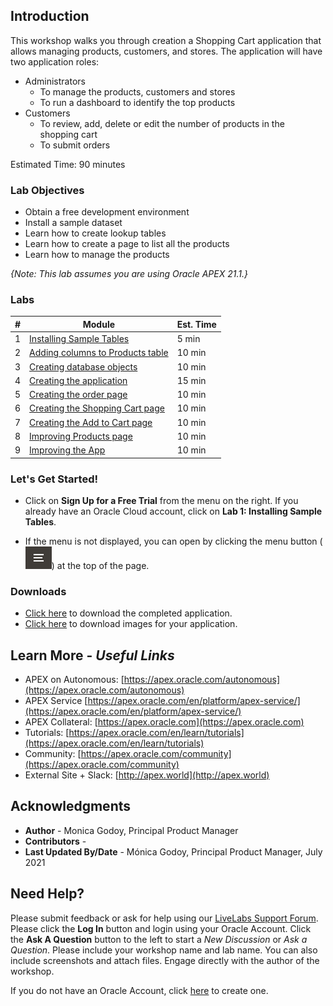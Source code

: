 ## Introduction
This workshop walks you through creation a Shopping Cart application that allows managing products, customers, and  stores. The application will have two application roles:

* Administrators
    * To manage the products, customers and stores
    * To run a dashboard to identify the top products
* Customers
    * To review, add, delete or edit the number of products in the shopping cart
    * To submit orders

Estimated Time: 90 minutes

### Lab Objectives

* Obtain a free development environment
* Install a sample dataset
* Learn how to create lookup tables
* Learn how to create a page to list all the products
* Learn how to manage the products 

*{Note: This lab assumes you are using Oracle APEX 21.1.}*

### Labs

| # | Module | Est. Time |
| --- | --- | --- |
| 1 | [Installing Sample Tables](?lab=1-installing-sample-tables) | 5 min |
| 2 | [Adding columns to Products table](?lab=2-adding-columns) | 10 min |
| 3 | [Creating database objects](?lab=3-creating-db-objects) | 10 min |
| 4 | [Creating the application](?lab=4-create-app) | 15 min |
| 5 | [Creating the order page](?lab=5-creating-orders-page) | 10 min |
| 6 | [Creating the Shopping Cart page](?lab=6-creating-shopping-cart) | 10 min |
| 7 | [Creating the Add to Cart page](?lab=7-creating-add-to-cart-page) | 10 min |
| 8 | [Improving Products page](?lab=8-improving-products) | 10 min |
| 9 | [Improving the App](?lab=9-improving-app) | 10 min |

### **Let's Get Started!**

- Click on **Sign Up for a Free Trial** from the menu on the right. If you already have an Oracle Cloud account, click on **Lab 1: Installing Sample Tables**.

- If the menu is not displayed, you can open by clicking the menu button (![Menu icon](./images/menu-button.png)) at the top of the page.

### Downloads

- [Click here](./files/shoppingcart-app.sql) to download the completed application.
- [Click here](./files/clothing-images.zip) to download images for your application.

## Learn More - *Useful Links*

- APEX on Autonomous:   [https://apex.oracle.com/autonomous](https://apex.oracle.com/autonomous)
- APEX Service         [https://apex.oracle.com/en/platform/apex-service/](https://apex.oracle.com/en/platform/apex-service/)
- APEX Collateral:   [https://apex.oracle.com](https://apex.oracle.com)
- Tutorials:   [https://apex.oracle.com/en/learn/tutorials](https://apex.oracle.com/en/learn/tutorials)
- Community:  [https://apex.oracle.com/community](https://apex.oracle.com/community)
- External Site + Slack:   [http://apex.world](http://apex.world)

## Acknowledgments

- **Author** - Monica Godoy, Principal Product Manager
- **Contributors** - 
- **Last Updated By/Date** - Mónica Godoy, Principal Product Manager, July 2021

## Need Help?
Please submit feedback or ask for help using our [LiveLabs Support Forum](https://community.oracle.com/tech/developers/categories/oracle-apex-development-workshops). Please click the **Log In** button and login using your Oracle Account. Click the **Ask A Question** button to the left to start a *New Discussion* or *Ask a Question*.  Please include your workshop name and lab name.  You can also include screenshots and attach files.  Engage directly with the author of the workshop.

If you do not have an Oracle Account, click [here](https://profile.oracle.com/myprofile/account/create-account.jspx) to create one.
